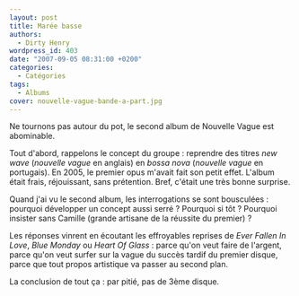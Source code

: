```yaml
---
layout: post
title: Marée basse
authors:
  - Dirty Henry
wordpress_id: 403
date: "2007-09-05 08:31:00 +0200"
categories:
  - Catégories
tags:
  - Albums
cover: nouvelle-vague-bande-a-part.jpg
---
```


Ne tournons pas autour du pot, le second album de Nouvelle Vague est abominable.

Tout d'abord, rappelons le concept du groupe : reprendre des titres _new wave_
(_nouvelle vague_ en anglais) en _bossa nova_ (_nouvelle vague_ en portugais).
En 2005, le premier opus m'avait fait son petit effet. L'album était frais,
réjouissant, sans prétention. Bref, c'était une très bonne surprise.

Quand j'ai vu le second album, les interrogations se sont bousculées : pourquoi
développer un concept aussi serré ? Pourquoi si tôt ? Pourquoi insister sans
Camille (grande artisane de la réussite du premier) ?

Les réponses vinrent en écoutant les effroyables reprises de _Ever Fallen In
Love_, _Blue Monday_ ou *Heart Of Glass* : parce qu'on veut faire de l'argent,
parce qu'on veut surfer sur la vague du succès tardif du premier disque, parce
que tout propos artistique va passer au second plan.

La conclusion de tout ça : par pitié, pas de 3ème disque.
